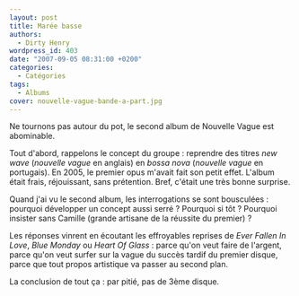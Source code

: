```yaml
---
layout: post
title: Marée basse
authors:
  - Dirty Henry
wordpress_id: 403
date: "2007-09-05 08:31:00 +0200"
categories:
  - Catégories
tags:
  - Albums
cover: nouvelle-vague-bande-a-part.jpg
---
```


Ne tournons pas autour du pot, le second album de Nouvelle Vague est abominable.

Tout d'abord, rappelons le concept du groupe : reprendre des titres _new wave_
(_nouvelle vague_ en anglais) en _bossa nova_ (_nouvelle vague_ en portugais).
En 2005, le premier opus m'avait fait son petit effet. L'album était frais,
réjouissant, sans prétention. Bref, c'était une très bonne surprise.

Quand j'ai vu le second album, les interrogations se sont bousculées : pourquoi
développer un concept aussi serré ? Pourquoi si tôt ? Pourquoi insister sans
Camille (grande artisane de la réussite du premier) ?

Les réponses vinrent en écoutant les effroyables reprises de _Ever Fallen In
Love_, _Blue Monday_ ou *Heart Of Glass* : parce qu'on veut faire de l'argent,
parce qu'on veut surfer sur la vague du succès tardif du premier disque, parce
que tout propos artistique va passer au second plan.

La conclusion de tout ça : par pitié, pas de 3ème disque.
